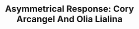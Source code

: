 ---
ee_id_show: '4421'
site: '1'
type: '5'
title: 'Asymmetrical Response: Cory Arcangel And Olia Lialina'
url: asymmetrical-response-ibiza
live_url:
year: '2017'
venue: Art Projects Ibiza & Lune Rouge
state_country: Ibiza
pitch: The last one of the 2 year touring showz w Olia Lialina! Had a big room club,
  pop-up, concert LED and even lasers. Ran during the Ibiza “season”. :)
ps:
imgs: art-projects-ibiza-2017-06-2017-19-install-database-er--2rUT.jpg,art-projects-ibiza-2017-06-2017-18-install-database-er--OnMP.jpg,art-projects-ibiza-2017-06-installation-database-ER-23.jpg,art-projects-ibiza-2017-06-install-database-21-ER.jpg,art-projects-ibiza-2017-06-install-database-06.jpg,art-projects-ibiza-2017-06-install-database-16-ER.jpg,art-projects-ibiza-2017-06-install-database-10-ER.jpg,art-projects-ibiza-2017-06-install-database-08-ER.jpg,art-projects-ibiza-2017-06-install-database-22-ER.jpg,art-projects-ibiza-2017-06-install-database-17-ER.jpg,art-projects-ibiza-2017-06-install-database-09-ER.jpg,art-projects-ibiza-2017-06-install-database-12-ER.jpg,art-projects-ibiza-2017-06-install-database-20-ER.jpg,ar-ibiza-2018-06-database-er--t2wF.jpg
things: "[147] [2010-079-skipping-stones] 2010-079 Skipping Stones,[2217] [2011-156-audmcrs-installation]
  2011-156 The AUDMCRS Underground Dance Music Collection of Recorded Sound,[4239]
  [2014-051-you-only-live-once] 2014-051 You Only Live Once,[4251] [2015-001-high-lyfe]
  2015-001 High Lyfe,[4253] [2015-003-clarity] 2015-003 Clarity,[4260] [2015-014-hot-topics]
  2015-014 Hot Topics,[4263] [2015-027-fucks] 2015-027 Fucks,[4265] [2015-053-snowbunny-lakes]
  2015-053 Snowbunny / Lakes,[4379] [2017-001-call-of-duty] 2017-001 Call of Duty,[4381]
  [2017-005-dunk] 2017-005 Dunk,[4382] [2017-016-photoshop-cs] 2017-016 Photoshop
  CS,[4383] [2017-023-three-stripes] 2017-023 Three stripes,[4390] [2017-041-asymmetrical-response-reader-ibiza]
  2017-041 Asymmetrical Response Reader: Ibiza (SRF-041),[4416] [2017-020-asymmetrical-response]
  2017-020 Asymmetrical Response"
status:
layout: shows
---